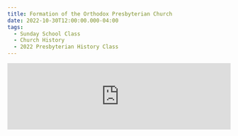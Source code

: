 ```yaml
---
title: Formation of the Orthodox Presbyterian Church
date: 2022-10-30T12:00:00.000-04:00
tags:
  - Sunday School Class
  - Church History
  - 2022 Presbyterian History Class
---
```

<iframe tabindex="-1" width="100%" height="150" src="https://embed.sermonaudio.com/player/a/1030221613146564/" style="min-width: 150px;" frameborder="0" scrolling="no"></iframe>

